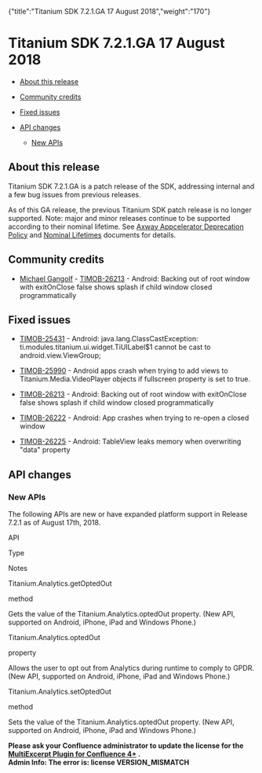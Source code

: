 {"title":"Titanium SDK 7.2.1.GA 17 August 2018","weight":"170"} 

# Titanium SDK 7.2.1.GA 17 August 2018

*   [About this release](#Aboutthisrelease)
    
*   [Community credits](#Communitycredits)
    
*   [Fixed issues](#Fixedissues)
    
*   [API changes](#APIchanges)
    
    *   [New APIs](#NewAPIs)
        

## About this release

Titanium SDK 7.2.1.GA is a patch release of the SDK, addressing internal and a few bug issues from previous releases.

As of this GA release, the previous Titanium SDK patch release is no longer supported. Note: major and minor releases continue to be supported according to their nominal lifetime. See [Axway Appcelerator Deprecation Policy](/docs/appc/AMPLIFY_Appcelerator_Services_Overview/Axway_Appcelerator_Deprecation_Policy/) and [Nominal Lifetimes](/docs/appc/AMPLIFY_Appcelerator_Services_Overview/Axway_Appcelerator_Product_Lifecycle/#NominalLifetimes) documents for details.

## Community credits

*   [Michael Gangolf](https://github.com/m1ga) - [TIMOB-26213](https://jira.appcelerator.org/browse/TIMOB-26213) - Android: Backing out of root window with exitOnClose false shows splash if child window closed programmatically
    

## Fixed issues

*   [TIMOB-25431](https://jira.appcelerator.org/browse/TIMOB-25431) - Android: java.lang.ClassCastException: ti.modules.titanium.ui.widget.TiUILabel$1 cannot be cast to android.view.ViewGroup;
    
*   [TIMOB-25990](https://jira.appcelerator.org/browse/TIMOB-25990) - Android apps crash when trying to add views to Titanium.Media.VideoPlayer objects if fullscreen property is set to true.
    
*   [TIMOB-26213](https://jira.appcelerator.org/browse/TIMOB-26213) - Android: Backing out of root window with exitOnClose false shows splash if child window closed programmatically
    
*   [TIMOB-26222](https://jira.appcelerator.org/browse/TIMOB-26222) - Android: App crashes when trying to re-open a closed window
    
*   [TIMOB-26225](https://jira.appcelerator.org/browse/TIMOB-26225) - Android: TableView leaks memory when overwriting "data" property
    

## API changes

### New APIs

The following APIs are new or have expanded platform support in Release 7.2.1 as of August 17th, 2018.

API

Type

Notes

Titanium.Analytics.getOptedOut

method

Gets the value of the Titanium.Analytics.optedOut property. (New API, supported on Android, iPhone, iPad and Windows Phone.)

Titanium.Analytics.optedOut

property

Allows the user to opt out from Analytics during runtime to comply to GPDR. (New API, supported on Android, iPhone, iPad and Windows Phone.)

Titanium.Analytics.setOptedOut

method

Sets the value of the Titanium.Analytics.optedOut property. (New API, supported on Android, iPhone, iPad and Windows Phone.)

**Please ask your Confluence administrator to update the license for the [MultiExcerpt Plugin for Confluence 4+](https://plugins.atlassian.com/plugins/biz.artemissoftware.confluence.multiexcerpt.MultiExcerptMacro) .**  
**Admin Info: The error is: license VERSION\_MISMATCH**